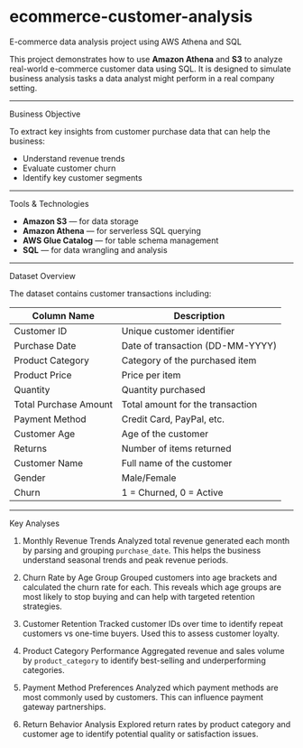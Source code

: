 # ecommerce-customer-analysis
E-commerce data analysis project using AWS Athena and SQL

This project demonstrates how to use **Amazon Athena** and **S3** to analyze real-world e-commerce customer data using SQL. It is designed to simulate business analysis tasks a data analyst might perform in a real company setting.

---

Business Objective

To extract key insights from customer purchase data that can help the business:
- Understand revenue trends
- Evaluate customer churn
- Identify key customer segments

---

Tools & Technologies

- **Amazon S3** — for data storage  
- **Amazon Athena** — for serverless SQL querying  
- **AWS Glue Catalog** — for table schema management  
- **SQL** — for data wrangling and analysis

---

Dataset Overview

The dataset contains customer transactions including:

| Column Name             | Description                         |
|-------------------------|-------------------------------------|
| Customer ID             | Unique customer identifier          |
| Purchase Date           | Date of transaction (DD-MM-YYYY)    |
| Product Category        | Category of the purchased item      |
| Product Price           | Price per item                      |
| Quantity                | Quantity purchased                  |
| Total Purchase Amount   | Total amount for the transaction    |
| Payment Method          | Credit Card, PayPal, etc.           |
| Customer Age            | Age of the customer                 |
| Returns                 | Number of items returned            |
| Customer Name           | Full name of the customer           |
| Gender                  | Male/Female                         |
| Churn                   | 1 = Churned, 0 = Active             |

---

Key Analyses

 1. Monthly Revenue Trends
 Analyzed total revenue generated each month by parsing and grouping `purchase_date`. This helps the business understand seasonal trends and peak revenue periods.

 2. Churn Rate by Age Group
 Grouped customers into age brackets and calculated the churn rate for each. This reveals which age groups are most likely to stop buying and can help with targeted retention strategies.

 3. Customer Retention
 Tracked customer IDs over time to identify repeat customers vs one-time buyers. Used this to assess customer loyalty.

 4. Product Category Performance
 Aggregated revenue and sales volume by `product_category` to identify best-selling and underperforming categories.

 5. Payment Method Preferences
 Analyzed which payment methods are most commonly used by customers. This can influence payment gateway partnerships.

 6. Return Behavior Analysis
 Explored return rates by product category and customer age to identify potential quality or satisfaction  issues.


